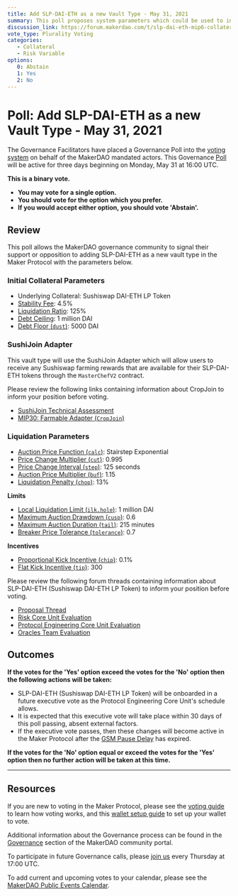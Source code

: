 ```yaml
---
title: Add SLP-DAI-ETH as a new Vault Type - May 31, 2021
summary: This poll proposes system parameters which could be used to initialize SLP-DAI-ETH as a new vault type.
discussion_link: https://forum.makerdao.com/t/slp-dai-eth-mip6-collateral-onboarding-application/7957
vote_type: Plurality Voting
categories:
   - Collateral
   - Risk Variable
options:
   0: Abstain
   1: Yes
   2: No
---
```

# Poll: Add SLP-DAI-ETH as a new Vault Type - May 31, 2021

The Governance Facilitators have placed a Governance Poll into the [voting system](https://vote.makerdao.com/polling) on behalf of the MakerDAO mandated actors. This Governance [Poll](https://community-development.makerdao.com/en/learn/governance/on-chain-gov) will be active for three days beginning on Monday, May 31 at 16:00 UTC.

**This is a binary vote.** 
- **You may vote for a single option.** 
- **You should vote for the option which you prefer.**
- **If you would accept either option, you should vote 'Abstain'.**

## Review

This poll allows the MakerDAO governance community to signal their support or opposition to adding SLP-DAI-ETH as a new vault type in the Maker Protocol with the parameters below.

### Initial Collateral Parameters

* Underlying Collateral: Sushiswap DAI-ETH LP Token
* [Stability Fee](https://community-development.makerdao.com/en/learn/governance/param-stability-fee): 4.5%
* [Liquidation Ratio](https://community-development.makerdao.com/en/learn/governance/param-liquidation-ratio): 125%
* [Debt Ceiling](https://community-development.makerdao.com/en/learn/governance/param-debt-ceiling): 1 million DAI
* [Debt Floor (`dust`)](https://community-development.makerdao.com/en/learn/governance/param-debt-floor): 5000 DAI

### SushiJoin Adapter

This vault type will use the SushiJoin Adapter which will allow users to receive any Sushiswap farming rewards that are available for their SLP-DAI-ETH tokens through the `MasterChefV2` contract.

Please review the following links containing information about CropJoin to inform your position before voting.
* [SushiJoin Technical Assessment](https://forum.makerdao.com/t/technical-overview-of-the-sushiswap-variant-of-the-cropjoin-adapter-sushijoin/8122)
* [MIP30: Farmable Adapter (`CropJoin`)](https://mips.makerdao.com/mips/details/MIP30)

### Liquidation Parameters

* [Auction Price Function (`calc`)](https://community-development.makerdao.com/en/learn/governance/param-auction-price-function): Stairstep Exponential
* [Price Change Multiplier (`cut`)](https://community-development.makerdao.com/en/learn/governance/param-auction-price-function): 0.995
* [Price Change Interval (`step`)](https://community-development.makerdao.com/en/learn/governance/param-auction-price-function): 125 seconds
* [Auction Price Multiplier (`buf`)](https://community-development.makerdao.com/en/learn/governance/param-auction-price-multiplier): 1.15
* [Liquidation Penalty (`chop`)](https://community-development.makerdao.com/en/learn/governance/param-liquidation-penalty): 13%

**Limits**
* [Local Liquidation Limit (`ilk.hole`)](https://community-development.makerdao.com/en/learn/governance/param-local-liquidation-limit): 1 million DAI
* [Maximum Auction Drawdown (`cusp`)](https://community-development.makerdao.com/en/learn/governance/param-max-auction-drawdown): 0.6
* [Maximum Auction Duration (`tail`)](https://community-development.makerdao.com/en/learn/governance/param-max-auction-duration): 215 minutes
* [Breaker Price Tolerance (`tolerance`)](https://community-development.makerdao.com/en/learn/governance/param-breaker-price-tolerance): 0.7

**Incentives**
* [Proportional Kick Incentive (`chip`)](https://community-development.makerdao.com/en/learn/governance/param-proportional-kick-incentive): 0.1%
* [Flat Kick Incentive (`tip`)](https://community-development.makerdao.com/en/learn/governance/param-flat-kick-incentive): 300

Please review the following forum threads containing information about SLP-DAI-ETH (Sushiswap DAI-ETH LP Token) to inform your position before voting.
* [Proposal Thread](https://forum.makerdao.com/t/slp-dai-eth-mip6-collateral-onboarding-application/7957)
* [Risk Core Unit Evaluation](https://forum.makerdao.com/t/slp-dai-eth-collateral-onboarding-risk-evaluation/8237)
* [Protocol Engineering Core Unit Evaluation](https://forum.makerdao.com/t/slp-dai-eth-erc20-token-smart-contract-technical-assessment/7954)
* [Oracles Team Evaluation](https://forum.makerdao.com/t/slp-v2-dai-eth-collateral-onboarding-oracle-assessment-mip10c3-sp33/8405)

## Outcomes

**If the votes for the 'Yes' option exceed the votes for the 'No' option then the following actions will be taken:**
* SLP-DAI-ETH (Sushiswap DAI-ETH LP Token) will be onboarded in a future executive vote as the Protocol Engineering Core Unit's schedule allows. 
* It is expected that this executive vote will take place within 30 days of this poll passing, absent external factors.
* If the executive vote passes, then these changes will become active in the Maker Protocol after the [GSM Pause Delay](https://community-development.makerdao.com/en/learn/governance/param-gsm-pause-delay) has expired.

**If the votes for the 'No' option equal or exceed the votes for the 'Yes' option then no further action will be taken at this time.**

---

## Resources

If you are new to voting in the Maker Protocol, please see the [voting guide](https://community-development.makerdao.com/en/learn/governance/how-voting-works/) to learn how voting works, and this [wallet setup guide](https://community-development.makerdao.com/en/learn/governance/voting-setup/) to set up your wallet to vote.

Additional information about the Governance process can be found in the [Governance](https://community-development.makerdao.com/en/learn/governance) section of the MakerDAO community portal.

To participate in future Governance calls, please [join us](https://github.com/makerdao/community/tree/master/governance/governance-and-risk-meetings) every Thursday at 17:00 UTC.

To add current and upcoming votes to your calendar, please see the [MakerDAO Public Events Calendar](https://calendar.google.com/calendar/embed?src=makerdao.com_3efhm2ghipksegl009ktniomdk%40group.calendar.google.com&ctz=UTC&mode=week&showCalendars=0&showPrint=0).

